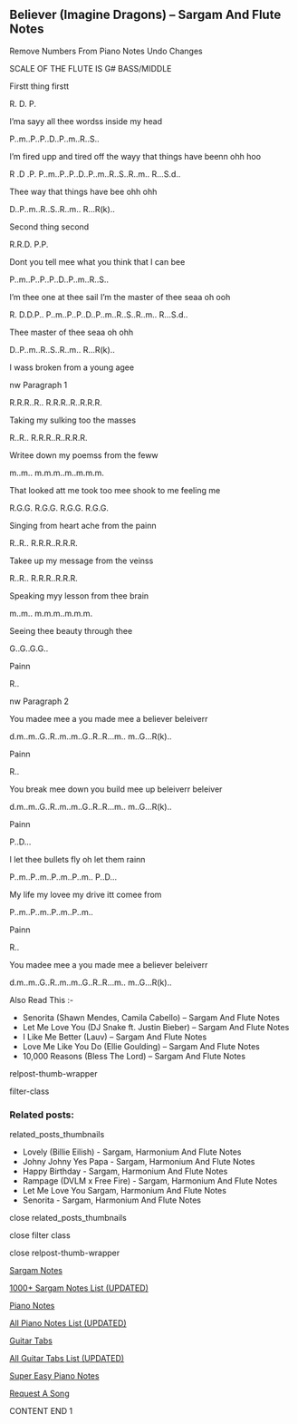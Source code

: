 
## Believer (Imagine Dragons) – Sargam And Flute Notes

Remove Numbers From Piano Notes
Undo Changes

SCALE OF THE FLUTE IS G# BASS/MIDDLE

Firstt thing firstt

R. D. P.

I’ma sayy all thee wordss inside my head

P..m..P..P..D..P..m..R..S..

I’m fired upp and tired off the wayy that things have beenn ohh hoo

R .D .P. P..m..P..P..D..P..m..R..S..R..m.. R…S.d..

Thee way that things have bee ohh ohh

D..P..m..R..S..R..m.. R…R(k)..

Second thing second

R.R.D. P.P.

Dont you tell mee what you think that I can bee

P..m..P..P..P..D..P..m..R..S..

I’m thee one at thee sail I’m the master of thee seaa oh ooh

R. D.D.P.. P..m..P..P..D..P..m..R..S..R..m.. R…S.d..

Thee master of thee seaa oh ohh

D..P..m..R..S..R..m.. R…R(k)..

I wass broken from a young agee

nw Paragraph 1

R.R.R..R.. R.R.R..R..R.R.R.

Taking my sulking too the masses

R..R.. R.R.R..R..R.R.R.

Writee down my poemss from the feww

m..m.. m.m.m..m..m.m.m.

That looked att me took too mee shook to me feeling me

R.G.G. R.G.G. R.G.G. R.G.G.

Singing from heart ache from the painn

R..R.. R.R.R..R.R.R.

Takee up my message from the veinss

R..R.. R.R.R..R.R.R.

Speaking myy lesson from thee brain

m..m.. m.m.m..m.m.m.

Seeing thee beauty through thee

G..G..G.G..

Painn

R..

nw Paragraph 2

You madee mee a you made mee a believer beleiverr

d.m..m..G..R..m..m..G..R..R…m.. m..G…R(k)..

Painn

R..

You break mee down you build mee up beleiverr beleiver

d.m..m..G..R..m..m..G..R..R…m.. m..G…R(k)..

Painn

P..D…

I let thee bullets fly oh let them rainn

P..m..P..m..P..m..P..m.. P..D…

My life my lovee my drive itt comee from

P..m..P..m..P..m..P..m..

Painn

R..

You madee mee a you made mee a believer beleiverr

d.m..m..G..R..m..m..G..R..R…m.. m..G…R(k)..

Also Read This :-

* Senorita (Shawn Mendes, Camila Cabello) – Sargam And Flute Notes
* Let Me Love You (DJ Snake ft. Justin Bieber) – Sargam And Flute Notes
* I Like Me Better (Lauv) – Sargam And Flute Notes
* Love Me Like You Do (Ellie Goulding) – Sargam And Flute Notes
* 10,000 Reasons (Bless The Lord) – Sargam And Flute Notes

relpost-thumb-wrapper

filter-class

### Related posts:

related_posts_thumbnails

* Lovely (Billie Eilish) - Sargam, Harmonium And Flute Notes
* Johny Johny Yes Papa - Sargam, Harmonium And Flute Notes
* Happy Birthday - Sargam, Harmonium And Flute Notes
* Rampage (DVLM x Free Fire) - Sargam, Harmonium And Flute Notes
* Let Me Love You Sargam, Harmonium And Flute Notes
* Senorita - Sargam, Harmonium And Flute Notes

close related_posts_thumbnails

close filter class

close relpost-thumb-wrapper

[Sargam Notes](https://www.notationsworld.com/sargam-notes.html)

[1000+ Sargam Notes List (UPDATED)](https://www.notationsworld.com/all-songs-list-sargam-notes.html)

[Piano Notes](https://www.notationsworld.com/piano-notes.html)

[All Piano Notes List (UPDATED)](https://www.notationsworld.com/all-songs-list-piano-notes.html)

[Guitar Tabs](https://www.notationsworld.com/guitar-tabs.html)

[All Guitar Tabs List (UPDATED)](https://www.notationsworld.com/all-songs-list-guitar-tabs.html)

[Super Easy Piano Notes](https://studywall.in/)

[Request A Song](https://www.notationsworld.com/request-a-song.html)

CONTENT END 1

